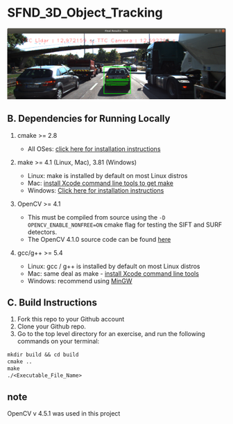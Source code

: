 # SFND_3D_Object_Tracking

![alt text](https://github.com/tzhanAI/SFND_3D_Object_Tracking/blob/main/images/FinalResult1stFrame.png)

## B. Dependencies for Running Locally
1. cmake >= 2.8
    * All OSes: [click here for installation instructions](https://cmake.org/install/)


2. make >= 4.1 (Linux, Mac), 3.81 (Windows)
    * Linux: make is installed by default on most Linux distros
    * Mac: [install Xcode command line tools to get make](https://developer.apple.com/xcode/features/)
    * Windows: [Click here for installation instructions](http://gnuwin32.sourceforge.net/packages/make.htm)


3. OpenCV >= 4.1
    * This must be compiled from source using the `-D OPENCV_ENABLE_NONFREE=ON` cmake flag for testing the SIFT and SURF detectors.
    * The OpenCV 4.1.0 source code can be found [here](https://github.com/opencv/opencv/tree/4.1.0)


4. gcc/g++ >= 5.4 
    * Linux: gcc / g++ is installed by default on most Linux distros
    * Mac: same deal as make - [install Xcode command line tools](https://developer.apple.com/xcode/features/)
    * Windows: recommend using [MinGW](http://www.mingw.org/)


## C. Build Instructions
1. Fork this repo to your Github account
2. Clone your Github repo.
3. Go to the top level directory for an exercise, and run the following commands on your terminal:
```
mkdir build && cd build
cmake ..
make
./<Executable_File_Name>
```
## note
OpenCV v 4.5.1 was used in this project
